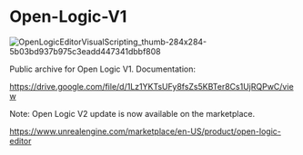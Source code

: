 # Open-Logic-V1
![OpenLogicEditorVisualScripting_thumb-284x284-5b03bd937b975c3eadd447341dbbf808](https://user-images.githubusercontent.com/79408258/216970078-9ef326ca-806a-4a24-9a62-52f5ca3b5b0b.jpg)

Public archive for Open Logic V1.
Documentation: 

https://drive.google.com/file/d/1Lz1YKTsUFy8fsZs5KBTer8Cs1UjRQPwC/view

Note: Open Logic V2 update is now available on the marketplace.

https://www.unrealengine.com/marketplace/en-US/product/open-logic-editor
